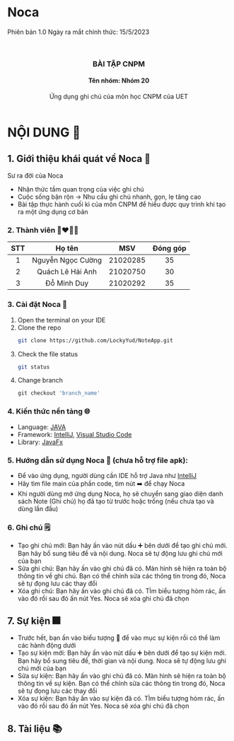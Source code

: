 # Noca<div id="center" align="center">
 Phiên bản 1.0
 Ngày ra mắt chính thức: 15/5/2023

<br />
  <h3 align="center">BÀI TẬP CNPM</h3>
  <h4 align="center">Tên nhóm: Nhóm 20</h4>

  <p align="center">
    Ứng dụng ghi chú của môn học CNPM của UET
    <br />
    <br />
  </p>
</div>

<!-- NỘI DUNG -->
# NỘI DUNG :round_pushpin:
## 1. Giới thiệu khái quát về Noca :bricks:
Sư ra đời của Noca
- Nhận thức tầm quan trọng của việc ghi chú
- Cuộc sống bận rộn -> Nhu cầu ghi chú nhanh, gọn, lẹ tăng cao
- Bài tập thực hành cuối kì của môn CNPM để hiểu được quy trình khi tạo ra một ứng dụng cơ bản

### 2. Thành viên :couplekiss_man_man:

| STT |         Họ tên          |    MSV   | Đóng góp |
| :---: | :-------------------: |:--------:|:--------:|        
|   1   |   Nguyễn Ngọc Cường   | 21020285 |    35    |
|   2   |   Quách Lê Hải Anh    | 21020750 |    30    |
|   3   |   Đỗ Minh Duy         | 21020292 |    35    |

### 3. Cài đặt Noca :dart: 

1. Open the terminal on your IDE
2. Clone the repo
   ```sh
   git clone https://github.com/LockyYud/NoteApp.git
   ```
3. Check the file status
   ```sh
   git status
   ```
4. Change branch
   ```js
   git checkout 'branch_name'
   ```

### 4. Kiến thức nền tảng :globe_with_meridians:
- Language: [JAVA](https://www.java.com/en/)
- Framework: [IntelliJ](https://www.jetbrains.com/idea/), [Visual Studio Code](https://code.visualstudio.com)
- Library: [JavaFx](https://openjfx.io)

### 5. Hướng dẫn sử dụng Noca 📓 (chưa hỗ trợ file apk):
- Để vào ứng dụng, người dùng cần IDE hỗ trợ Java như [IntelliJ](https://www.jetbrains.com/idea/)
- Hãy tìm file main của phần code, tìm nút ➡️ để chạy Noca
- Khi người dùng mở ứng dụng Noca, họ sẽ chuyển sang giao diện danh sách Note (Ghi chú) họ đã tạo từ trước hoặc trống (nếu chưa tạo và dùng lần đầu)

### 6. Ghi chú 🗒️
- Tạo ghi chú mới: Bạn hãy ấn vào nút dấu ➕ bên dưới để tạo ghi chú mới. Bạn hãy bổ sung tiêu đề và nội dung. Noca sẽ tự động lưu ghi chú mới của bạn
- Sửa ghi chú: Bạn hãy ấn vào ghi chú đã có. Màn hình sẽ hiện ra toàn bộ thông tin về ghi chú. Bạn có thể chỉnh sửa các thông tin trong đó, Noca sẽ tự đọng lưu các thay đổi
- Xóa ghi chú: Bạn hãy ấn vào ghi chú đã có. TÌm biểu tượng hòm rác, ấn vào đó rồi sau đó ấn nút Yes. Noca sẽ xóa ghi chú đã chọn

## 7. Sự kiện 🎆
- Trước hết, bạn ấn vào biểu tượng 📆 để vào mục sự kiện rồi có thể làm các hành động dưới
- Tạo sự kiện mới: Bạn hãy ấn vào nút dấu ➕ bên dưới để tạo sự kiện mới. Bạn hãy bổ sung tiêu đề, thời gian và nội dung. Noca sẽ tự động lưu ghi chú mới của bạn
- Sửa sự kiện: Bạn hãy ấn vào ghi chú đã có. Màn hình sẽ hiện ra toàn bộ thông tin về sự kiện. Bạn có thể chỉnh sửa các thông tin trong đó, Noca sẽ tự đọng lưu các thay đổi
- Xóa sự kiện: Bạn hãy ấn vào sự kiện đã có. TÌm biểu tượng hòm rác, ấn vào đó rồi sau đó ấn nút Yes. Noca sẽ xóa ghi chú đã chọn

## 8. Tài liệu 📚
